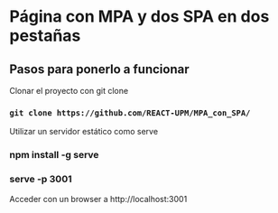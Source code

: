 # Página con MPA y dos SPA en dos pestañas

## Pasos para ponerlo a funcionar

Clonar el proyecto con git clone

### `git clone https://github.com/REACT-UPM/MPA_con_SPA/`

Utilizar un servidor estático como serve

### npm install -g serve

### serve -p 3001

Acceder con un browser a http://localhost:3001



